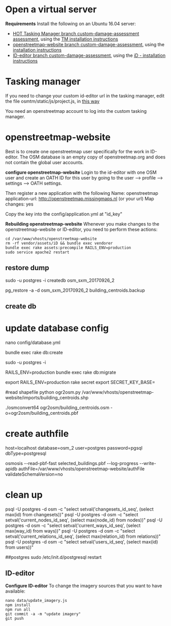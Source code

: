 Open a virtual server
====================

**Requirements**
Install the following on an Ubuntu 16.04 server:
 * [HOT Tasking Manager branch custom-damage-assessment assessment](https://github.com/rodekruis/osm-tasking-manager2/tree/custom-damage-assessment), using the [TM installation instructions](https://github.com/rodekruis/osm-tasking-manager2/blob/master/README.md)
 *  [openstreetmap-website branch custom-damage-assessment]( https://github.com/rodekruis/openstreetmap-website/tree/custom-damage-assessment), using the [installation instructions](https://github.com/rodekruis/openstreetmap-website/blob/custom-damage-assessment/INSTALL.md)
 *  [ID-editor branch custom-damage-assessment]( https://github.com/rodekruis/iD/tree/custom-damage-assessment), using the [iD - installation instructions](https://github.com/rodekruis/iD/blob/custom-damage-assessment/README.md)

Tasking manager
========================
If you need to change your custom id-editor url in the tasking manager, edit the file osmtm/static/js/project.js, in [this way](https://github.com/rodekruis/osm-tasking-manager2/commit/97c13833ba7d0005a383ba2c8ec89b3ff4549f89#diff-5150cf14d0a31a305cc80fd521be3569R459)

You need an openstreetmap account to log into the custom tasking manager.

openstreetmap-website
========================
Best is to create one openstreetmap user specifically for the work in ID-editor. The OSM database is an empty copy of openstreetmap.org and does not contain the global user accounts.

**configure openstreetmap-website**
Login to the id-editor with one OSM user and create an OATH ID for this user by going to the user --> profile --> settings --> OATH settings.

Then register a new application with the following
Name: openstreetmap
application-url: http://openstreetmap.missingmaps.nl (or your url)
Map changes: yes

Copy the key into the config/application.yml at "id_key"

**Rebuilding openstreetmap-website**
Whenever you make changes to the openstreetmap-website or ID-editor, you need to perform these actions:
```
cd /var/www/vhosts/openstreetmap-website
rm -rf vendor/assets/iD && bundle exec vendorer
bundle exec rake assets:precompile RAILS_ENV=production
sudo service apache2 restart
```

## restore dump
sudo -u postgres -i
createdb osm_sxm_20170926_2

pg_restore -a -d osm_sxm_20170926_2 building_centroids.backup


## create db
# update database config
nano config/database.yml


bundle exec rake db:create

sudo -u postgres -i

RAILS_ENV=production bundle exec rake db:migrate

export RAILS_ENV=production
rake secret
 export SECRET_KEY_BASE=


#read shapefile
python ogr2osm.py /var/www/vhosts/openstreetmap-website/imports/building_centroids.shp

./osmconvert64 ogr2osm/building_centroids.osm -o=ogr2osm/building_centroids.pbf

# create authfile
host=localhost
database=osm_2
user=postgres
password=pgsql
dbType=postgresql



osmosis --read-pbf-fast selected_buildings.pbf --log-progress --write-apidb authFile=/var/www/vhosts/openstreetmap-website/authFile validateSchemaVersion=no

# clean up
psql -U postgres -d osm -c "select setval('changesets_id_seq', (select max(id) from changesets))"
psql -U postgres -d osm -c "select setval('current_nodes_id_seq', (select max(node_id) from nodes))"
psql -U postgres -d osm -c "select setval('current_ways_id_seq', (select max(way_id) from ways))"
psql -U postgres -d osm -c "select setval('current_relations_id_seq', (select max(relation_id) from relations))"
psql -U postgres -d osm -c "select setval('users_id_seq', (select max(id) from users))"

##postgres
sudo /etc/init.d/postgresql restart

ID-editor
----------------

**Configure ID-editor**
To change the imagery sources that you want to have available:

```
nano data/update_imagery.js
npm install
npm run all
git commit -a -m "update imagery"
git push
```
